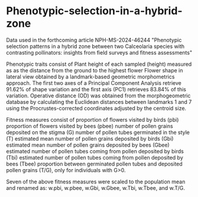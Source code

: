 # Phenotypic-selection-in-a-hybrid-zone
Data used in the forthcoming article  NPH-MS-2024-46244 "Phenotypic selection patterns in a hybrid zone between two Calceolaria species with contrasting pollinators: insights from field surveys and fitness assessments"

Phenotypic traits consist of
Plant height of each sampled (height) measured as as the distance from the ground to the highest flower
Flower shape in lateral view obtained by a landmark-based geometric morphometrics approach. The first two axes of a Principal Component Analysis retrieve 91.62% of shape variation and the first axis (PC1) retrieves 83.84% of this variation. 
Operative distance (OD) was obtained from the morphogeometric database by calculating the Euclidean distances between landmarks 1 and 7 using the Procrustes-corrected coordinates adjusted by the centroid size.

Fitness measures consist of
proportion of flowers visited by birds (pbi)
proportion of flowers visited by bees (pbee)
number of pollen grains deposited on the stigma (G)
number of pollen tubes germinated in the style (T)
estimated mean number of pollen grains deposited by birds (Gbi)
estimated mean number of pollen grains deposited by bees (Gbee)
estimated number of pollen tubes coming from pollen deposited by birds (Tbi)
estimated number of pollen tubes coming from pollen deposited by bees (Tbee)
proportion between germinated pollen tubes and deposited pollen grains (T/G), only for individuals with G>0.

Seven of the above fitness measures were scaled to the population mean and renamed as: w.pbi, w.pbee, w.Gbi, w.Gbee, w.Tbi, w.Tbee, and w.T/G.

